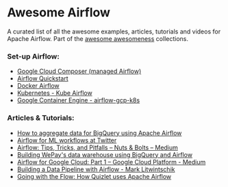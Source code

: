 Awesome Airflow 
================
A curated list of all the awesome examples, articles, tutorials and videos for Apache Airflow. Part of the [awesome awesomeness](https://github.com/bayandin/awesome-awesomeness) collections.

### Set-up Airflow:


- [Google Cloud Composer (managed Airflow)](https://cloud.google.com/composer/)
- [Airflow Quickstart](https://airflow.incubator.apache.org/start.html)
- [Docker Airflow](https://github.com/puckel/docker-airflow)
- [Kubernetes - Kube Airflow](https://github.com/mumoshu/kube-airflow)
- [Google Container Engine - airflow-gcp-k8s](https://github.com/alexvanboxel/airflow-gcp-k8s)

### Articles & Tutorials:

- [How to aggregate data for BigQuery using Apache Airflow](https://cloud.google.com/blog/big-data/2017/07/how-to-aggregate-data-for-bigquery-using-apache-airflow)
- [Airflow for ML workflows at Twitter](https://blog.twitter.com/engineering/en_us/topics/insights/2018/ml-workflows.html)
- [Airflow: Tips, Tricks, and Pitfalls – Nuts & Bolts – Medium](https://medium.com/handy-tech/airflow-tips-tricks-and-pitfalls-9ba53fba14eb)
- [Building WePay's data warehouse using BigQuery and Airflow](https://wecode.wepay.com/posts/wepays-data-warehouse-bigquery-airflow)
- [Airflow for Google Cloud: Part 1 – Google Cloud Platform - Medium](https://medium.com/google-cloud/airflow-for-google-cloud-part-1-d7da9a048aa4)
- [Building a Data Pipeline with Airflow - Mark Litwintschik](http://tech.marksblogg.com/airflow-postgres-redis-forex.html)
- [Going with the Flow: How Quizlet uses Apache Airflow](https://medium.com/tech-quizlet/going-with-the-flow-how-quizlet-uses-apache-airflow-to-execute-complex-data-processing-pipelines-1ca546f8cc68)

